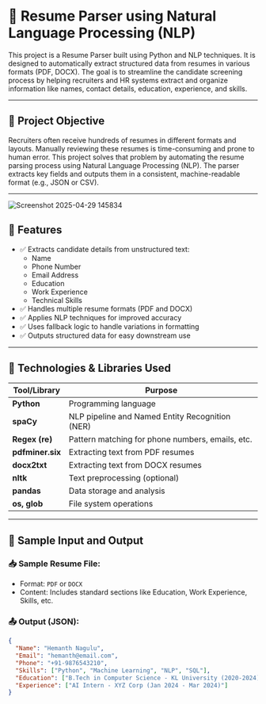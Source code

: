 # 📄 Resume Parser using Natural Language Processing (NLP)

This project is a Resume Parser built using Python and NLP techniques. It is designed to automatically extract structured data from resumes in various formats (PDF, DOCX). The goal is to streamline the candidate screening process by helping recruiters and HR systems extract and organize information like names, contact details, education, experience, and skills.

---

## 🧠 Project Objective

Recruiters often receive hundreds of resumes in different formats and layouts. Manually reviewing these resumes is time-consuming and prone to human error. This project solves that problem by automating the resume parsing process using Natural Language Processing (NLP). The parser extracts key fields and outputs them in a consistent, machine-readable format (e.g., JSON or CSV).

---


![Screenshot 2025-04-29 145834](https://github.com/user-attachments/assets/454683af-4c2f-45ef-972b-b1cf7797675e)


## 🚀 Features

- ✅ Extracts candidate details from unstructured text:
  - Name
  - Phone Number
  - Email Address
  - Education
  - Work Experience
  - Technical Skills
- ✅ Handles multiple resume formats (PDF and DOCX)
- ✅ Applies NLP techniques for improved accuracy
- ✅ Uses fallback logic to handle variations in formatting
- ✅ Outputs structured data for easy downstream use

---

## 🔧 Technologies & Libraries Used

| Tool/Library      | Purpose                                |
|-------------------|----------------------------------------|
| **Python**        | Programming language                   |
| **spaCy**         | NLP pipeline and Named Entity Recognition (NER) |
| **Regex (re)**    | Pattern matching for phone numbers, emails, etc. |
| **pdfminer.six**  | Extracting text from PDF resumes       |
| **docx2txt**      | Extracting text from DOCX resumes      |
| **nltk**          | Text preprocessing (optional)          |
| **pandas**        | Data storage and analysis              |
| **os, glob**      | File system operations                 |

---

## 🧪 Sample Input and Output

### 📥 Sample Resume File:
- Format: `PDF` or `DOCX`
- Content: Includes standard sections like Education, Work Experience, Skills, etc.

### 📤 Output (JSON):
```json
{
  "Name": "Hemanth Nagulu",
  "Email": "hemanth@email.com",
  "Phone": "+91-9876543210",
  "Skills": ["Python", "Machine Learning", "NLP", "SQL"],
  "Education": ["B.Tech in Computer Science - KL University (2020-2024)"],
  "Experience": ["AI Intern - XYZ Corp (Jan 2024 - Mar 2024)"]
}
